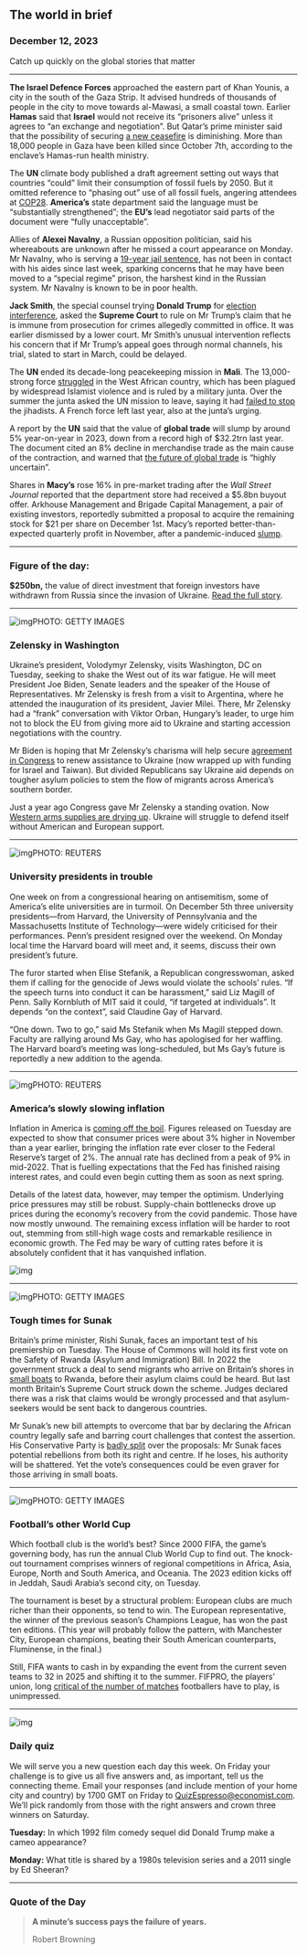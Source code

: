 ## The world in brief

### December 12, 2023

Catch up quickly on the global stories that matter



------



**The Israel Defence Forces** approached the eastern part of Khan Younis, a city in the south of the Gaza Strip. It advised hundreds of thousands of people in the city to move towards al-Mawasi, a small coastal town. Earlier **Hamas** said that **Israel** would not receive its “prisoners alive” unless it agrees to “an exchange and negotiation”. But Qatar’s prime minister said that the possibility of securing [a new ceasefire](https://www.economist.com/middle-east-and-africa/2023/12/10/israel-has-just-a-few-weeks-left-to-destroy-hamas) is diminishing. More than 18,000 people in Gaza have been killed since October 7th, according to the enclave’s Hamas-run health ministry.

The **UN** climate body published a draft agreement setting out ways that countries “could” limit their consumption of fossil fuels by 2050. But it omitted reference to “phasing out” use of all fossil fuels, angering attendees at [COP28](https://www.economist.com/business/2023/11/16/three-climate-fights-will-dominate-cop28). **America’s** state department said the language must be “substantially strengthened”; the **EU’s** lead negotiator said parts of the document were “fully unacceptable”.

Allies of **Alexei Navalny**, a Russian opposition politician, said his whereabouts are unknown after he missed a court appearance on Monday. Mr Navalny, who is serving a [19-year jail sentence](https://www.economist.com/europe/2022/07/04/alexei-navalnys-jailers-are-tightening-the-screws), has not been in contact with his aides since last week, sparking concerns that he may have been moved to a “special regime” prison, the harshest kind in the Russian system. Mr Navalny is known to be in poor health.

**Jack Smith**, the special counsel trying **Donald Trump** for [election interference](https://www.economist.com/the-economist-explains/2023/09/06/a-primer-on-trumps-criminal-trials), asked the **Supreme Court** to rule on Mr Trump’s claim that he is immune from prosecution for crimes allegedly committed in office. It was earlier dismissed by a lower court. Mr Smith’s unusual intervention reflects his concern that if Mr Trump’s appeal goes through normal channels, his trial, slated to start in March, could be delayed.

The **UN** ended its decade-long peacekeeping mission in **Mali**. The 13,000-strong force [struggled](https://www.economist.com/middle-east-and-africa/2018/02/03/why-un-forces-are-finding-it-hard-to-bring-peace-to-mali) in the West African country, which has been plagued by widespread Islamist violence and is ruled by a military junta. Over the summer the junta asked the UN mission to leave, saying it had [failed to stop](https://www.economist.com/the-world-ahead/2023/11/13/its-going-to-get-grimmer-in-the-sahel) the jihadists. A French force left last year, also at the junta’s urging.

A report by the **UN** said that the value of **global trade** will slump by around 5% year-on-year in 2023, down from a record high of $32.2trn last year. The document cited an 8% decline in merchandise trade as the main cause of the contraction, and warned that [the future of global trade](https://www.economist.com/special-report/2023/10/02/governments-across-the-world-are-discovering-homeland-economics) is “highly uncertain”.

Shares in **Macy’s** rose 16% in pre-market trading after the *Wall Street Journal* reported that the department store had received a $5.8bn buyout offer. Arkhouse Management and Brigade Capital Management, a pair of existing investors, reportedly submitted a proposal to acquire the remaining stock for $21 per share on December 1st. Macy’s reported better-than-expected quarterly profit in November, after a pandemic-induced [slump](https://www.economist.com/united-states/2020/05/07/ode-to-the-shopping-mall).



------



### Figure of the day: 

**$250bn,** the value of direct investment that foreign investors have withdrawn from Russia since the invasion of Ukraine. [Read the full story](https://www.economist.com/finance-and-economics/2023/12/10/vladimir-putin-is-running-russias-economy-dangerously-hot).



------



![img](https://niceboy.online/insight/public/Espresso/PHOTOS/20231216_dap308.jpg)PHOTO: GETTY IMAGES

### Zelensky in Washington

Ukraine’s president, Volodymyr Zelensky, visits Washington, DC on Tuesday, seeking to shake the West out of its war fatigue. He will meet President Joe Biden, Senate leaders and the speaker of the House of Representatives. Mr Zelensky is fresh from a visit to Argentina, where he attended the inauguration of its president, Javier Milei. There, Mr Zelensky had a “frank” conversation with Viktor Orban, Hungary’s leader, to urge him not to block the EU from giving more aid to Ukraine and starting accession negotiations with the country.

Mr Biden is hoping that Mr Zelensky’s charisma will help secure [agreement in Congress](https://www.economist.com/europe/2023/11/27/ukraines-new-enemy-war-fatigue-in-the-west) to renew assistance to Ukraine (now wrapped up with funding for Israel and Taiwan). But divided Republicans say Ukraine aid depends on tougher asylum policies to stem the flow of migrants across America’s southern border.

Just a year ago Congress gave Mr Zelensky a standing ovation. Now [Western arms supplies are drying up](https://www.economist.com/graphic-detail/2023/12/07/the-senate-blocked-aid-for-ukraine-now-what). Ukraine will struggle to defend itself without American and European support.



------



![img](https://niceboy.online/insight/public/Espresso/PHOTOS/20231216_dap313.jpg)PHOTO: REUTERS

### University presidents in trouble

One week on from a congressional hearing on antisemitism, some of America’s elite universities are in turmoil. On December 5th three university presidents—from Harvard, the University of Pennsylvania and the Massachusetts Institute of Technology—were widely criticised for their performances. Penn’s president resigned over the weekend. On Monday local time the Harvard board will meet and, it seems, discuss their own president’s future.

The furor started when Elise Stefanik, a Republican congresswoman, asked them if calling for the genocide of Jews would violate the schools’ rules. “If the speech turns into conduct it can be harassment,” said Liz Magill of Penn. Sally Kornbluth of MIT said it could, “if targeted at individuals”. It depends “on the context”, said Claudine Gay of Harvard.

“One down. Two to go,” said Ms Stefanik when Ms Magill stepped down. Faculty are rallying around Ms Gay, who has apologised for her waffling. The Harvard board’s meeting was long-scheduled, but Ms Gay’s future is reportedly a new addition to the agenda.



------



![img](https://niceboy.online/insight/public/Espresso/PHOTOS/20231216_dap305.jpg)PHOTO: REUTERS

### America’s slowly slowing inflation

Inflation in America is [coming off the boil](https://www.economist.com/finance-and-economics/2023/07/13/is-americas-inflationary-fever-breaking). Figures released on Tuesday are expected to show that consumer prices were about 3% higher in November than a year earlier, bringing the inflation rate ever closer to the Federal Reserve’s target of 2%. The annual rate has declined from a peak of 9% in mid-2022. That is fuelling expectations that the Fed has finished raising interest rates, and could even begin cutting them as soon as next spring.

Details of the latest data, however, may temper the optimism. Underlying price pressures may still be robust. Supply-chain bottlenecks drove up prices during the economy’s recovery from the covid pandemic. Those have now mostly unwound. The remaining excess inflation will be harder to root out, stemming from still-high wage costs and remarkable resilience in economic growth. The Fed may be wary of cutting rates before it is absolutely confident that it has vanquished inflation.

![img](https://niceboy.online/insight/public/Espresso/PHOTOS/20231216_DAC700.jpg)



------



![img](https://niceboy.online/insight/public/Espresso/PHOTOS/20231216_dap309.jpg)PHOTO: GETTY IMAGES

### Tough times for Sunak

Britain’s prime minister, Rishi Sunak, faces an important test of his premiership on Tuesday. The House of Commons will hold its first vote on the Safety of Rwanda (Asylum and Immigration) Bill. In 2022 the government struck a deal to send migrants who arrive on Britain’s shores in [small boats](https://www.economist.com/britain/2022/11/02/why-small-boats-are-a-big-problem-for-britain) to Rwanda, before their asylum claims could be heard. But last month Britain’s Supreme Court struck down the scheme. Judges declared there was a risk that claims would be wrongly processed and that asylum-seekers would be sent back to dangerous countries.

Mr Sunak’s new bill attempts to overcome that bar by declaring the African country legally safe and barring court challenges that contest the assertion. His Conservative Party is [badly split](https://www.economist.com/britain/2023/12/07/the-british-conservatives-crisis-over-rwanda-is-a-rerun-of-brexit) over the proposals: Mr Sunak faces potential rebellions from both its right and centre. If he loses, his authority will be shattered. Yet the vote’s consequences could be even graver for those arriving in small boats.



------



![img](https://niceboy.online/insight/public/Espresso/PHOTOS/20231216_dap303.jpg)PHOTO: GETTY IMAGES

### Football’s other World Cup

Which football club is the world’s best? Since 2000 FIFA, the game’s governing body, has run the annual Club World Cup to find out. The knock-out tournament comprises winners of regional competitions in Africa, Asia, Europe, North and South America, and Oceania. The 2023 edition kicks off in Jeddah, Saudi Arabia’s second city, on Tuesday.

The tournament is beset by a structural problem: European clubs are much richer than their opponents, so tend to win. The European representative, the winner of the previous season’s Champions League, has won the past ten editions. (This year will probably follow the pattern, with Manchester City, European champions, beating their South American counterparts, Fluminense, in the final.)

Still, FIFA wants to cash in by expanding the event from the current seven teams to 32 in 2025 and shifting it to the summer. FIFPRO, the players’ union, long [critical of the number of matches](https://www.economist.com/culture/2023/08/25/is-there-too-much-football) footballers have to play, is unimpressed.



------



![img](https://niceboy.online/insight/public/Espresso/PHOTOS/QuizNEW_204.jpeg)

### Daily quiz

We will serve you a new question each day this week. On Friday your challenge is to give us all five answers and, as important, tell us the connecting theme. Email your responses (and include mention of your home city and country) by 1700 GMT on Friday to [QuizEspresso@economist.com](https://mail.google.com/mail/?view=cm&fs=1&tf=1&to=QuizEspresso@economist.com). We’ll pick randomly from those with the right answers and crown three winners on Saturday.

**Tuesday:** In which 1992 film comedy sequel did Donald Trump make a cameo appearance?

**Monday:** What title is shared by a 1980s television series and a 2011 single by Ed Sheeran?



------



### Quote of the Day

> **A minute’s success pays the failure of years.**
>
> Robert Browning





